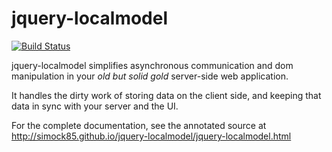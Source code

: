jquery-localmodel
=================

[![Build Status](https://travis-ci.org/simock85/jquery-localmodel.png?branch=master)](https://travis-ci.org/simock85/jquery-localmodel)

jquery-localmodel simplifies asynchronous communication and dom manipulation in your *old but solid gold* server-side
web application.

It handles the dirty work of storing data on the client side, and keeping that data in sync with your server and
the UI.

For the complete documentation, see the annotated source at http://simock85.github.io/jquery-localmodel/jquery-localmodel.html
